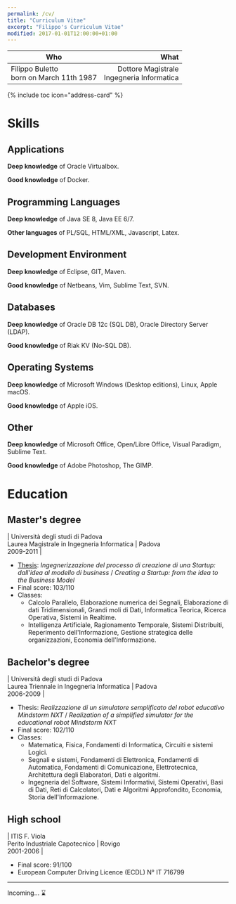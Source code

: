 ```yaml
---
permalink: /cv/
title: "Curriculum Vitae"
excerpt: "Filippo's Curriculum Vitae"
modified: 2017-01-01T12:00:00+01:00
---
```


| Who | What  |
| --- | -----:|
| Filippo Buletto<br />born on March 11th 1987 | Dottore Magistrale<br />Ingegneria Informatica |

{% include toc icon="address-card" %}

# Skills

## Applications

**Deep knowledge** of Oracle Virtualbox.

**Good knowledge** of Docker.

## Programming Languages

**Deep knowledge** of Java SE 8, Java EE 6/7.

**Other languages** of PL/SQL, HTML/XML, Javascript, Latex.

## Development Environment

**Deep knowledge** of Eclipse, GIT, Maven.

**Good knowledge** of Netbeans, Vim, Sublime Text, SVN.

## Databases

**Deep knowledge** of Oracle DB 12c (SQL DB), Oracle Directory Server (LDAP).

**Good knowledge** of Riak KV (No-SQL DB).

## Operating Systems

**Deep knowledge** of Microsoft Windows (Desktop editions), Linux, Apple macOS.

**Good knowledge** of Apple iOS.

## Other

**Deep knowledge** of Microsoft Office, Open/Libre Office, Visual Paradigm, Sublime Text.

**Good knowledge** of Adobe Photoshop, The GIMP.

# Education

## Master's degree

| Università degli studi di Padova<br />Laurea Magistrale in Ingegneria Informatica | <i class="fa fa-fw fa-map-marker" aria-hidden="true"></i> Padova<br>2009-2011 |

- [Thesis](https://github.com/FilippoMito/filippomito.github.io/blob/master/assets/docs/thesis-filippo-buletto-masters-degree.pdf): _Ingegnerizzazione del processo di creazione di una Startup: dall'idea al modello di business_ / _Creating a Startup: from the idea to the Business Model_
- Final score: 103/110
- Classes:
    + Calcolo Parallelo, Elaborazione numerica dei Segnali, Elaborazione di dati Tridimensionali, Grandi moli di Dati, Informatica Teorica, Ricerca Operativa, Sistemi in Realtime.
    + Intelligenza Artificiale, Ragionamento Temporale, Sistemi Distribuiti, Reperimento dell'Informazione, Gestione strategica delle organizzazioni, Economia dell'Informazione.

## Bachelor's degree

| Università degli studi di Padova<br />Laurea Triennale in Ingegneria Informatica | <i class="fa fa-fw fa-map-marker" aria-hidden="true"></i> Padova<br>2006-2009 |

- Thesis: _Realizzazione di un simulatore semplificato del robot educativo Mindstorm NXT_ / _Realization of a simplified simulator for the educational robot Mindstorm NXT_
- Final score: 102/110
- Classes:
    + Matematica, Fisica, Fondamenti di Informatica, Circuiti e sistemi Logici.
    + Segnali e sistemi, Fondamenti di Elettronica, Fondamenti di Automatica, Fondamenti di Comunicazione, Elettrotecnica, Architettura degli Elaboratori, Dati e algoritmi.
    + Ingegneria del Software, Sistemi Informativi, Sistemi Operativi, Basi di Dati, Reti di Calcolatori, Dati e Algoritmi Approfondito, Economia, Storia dell'Informazione.

## High school

| ITIS F. Viola<br />Perito Industriale Capotecnico | <i class="fa fa-fw fa-map-marker" aria-hidden="true"></i> Rovigo<br>2001-2006 |

- Final score: 91/100
- European Computer Driving Licence (ECDL) N° IT 716799

---

Incoming... :hourglass: